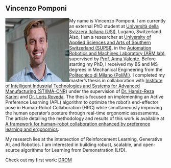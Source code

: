 ## Vincenzo Pomponi

<img align="left" width="200" height="200" src="https://github.com/vincenzopomponi/vincenzopomponi.github.io/blob/main/foto.png">

My name is Vincenzo Pomponi.
I am currently an external PhD student at [Università della Svizzera Italiana (USI)](https://www.usi.ch/en), Lugano, Switzerland. Also, I am a researcher at [University of Applied Sciences and Arts of Southern Switzerland (SUPSI)](https://www.supsi.ch/en/home), in the [Automation Robotics and Machines Laboratory (ARM lab)](https://www.supsi.ch/en/web/isteps/automation-robotics-and-machines), supervised by [Prof. Anna Valente](https://scholar.google.com/citations?hl=en&user=pO9TbIMAAAAJ&view_op=list_works&sortby=pubdate).
Before starting my PhD, I received my BS and MS degrees in Mechanical Engineering from the [Politecnico di Milano (PoliMi)](https://www.mecheng.polimi.it/?lang=en).
I completed my master’s thesis in collaboration with [Institute of Intelligent Industrial Technologies and Systems for Advanced Manufacturing (STIIMA-CNR)](https://www.stiima.cnr.it/?lang=en) under the supervision of [Dr. Hamiz-Reza Karimi](https://scholar.google.no/citations?user=YcTS0ZMAAAAJ&hl=en) and [Dr. Loris Roveda](https://scholar.google.com/citations?user=3un_pPgAAAAJ&hl=en). The thesis focused on implementing an Active Preference Learning (APL) algorithm to optimize the robot’s end-effector pose in Human-Robot Collaboration (HRC) while simultaneously improving the human operator’s posture through real-time ergonomic assessments. The article detailing the methodology and results of this work is available at [A framework for human–robot collaboration enhanced by preference learning and ergonomics](https://www.sciencedirect.com/science/article/pii/S073658452400067X).

My research lies at the intersection of Reinforcement Learning, Generative AI, and Robotics. I am interested in building robust, scalable, and open-source algorithms for Learning from Demonstration (LfD).


Check out my first work: [DROM](https://github.com/vincenzopomponi/DROM)
